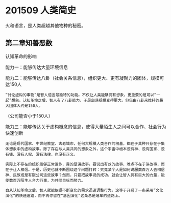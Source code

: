 # 201509 人类简史
火和语言，是人类超越其他物种的秘密。

## 第二章知善恶数

认知革命的影响

能力一：能够传达大量环境信息

能力二：能够传达八卦（社会关系信息），组织更大、更有凝聚力的团体，规模可达150人

	“讨论虚构的事物”是智人语言最独特的功能。不仅让人类能够拥有想象，更重要的是可以“一起”想象。认知革命之后，智人有了八卦能力，于是部落规模变得更大。但借由八卦来维持的最大团体大约是150人。

（公司能否小于150人）

能力三：能够传达关于虚构概念的信息，使得大量陌生人之间可以合作、社会行为快速创新

	无论是现代国家、中世纪教堂、古老城市，任何大规模人类合作的根基，都在于某种只存在于集体想象中的虚构故事。除了存在与人类共同的想象之外，这个宇宙中根本没有神、没有国家、没有钱、没有人权、没有法律，也没有正义。

	实际上不存在的组织能够正常运作，靠的是讲故事。要说出有效的故事，难点不在于讲故事，而在于让人相信。于是，历史也就不断围绕这个问题打转：究竟某个人是如何说服数百万人去相信神、民族或是有限公司这些故事？然而，只要把故事说的成功，就会让智人拥有巨大的力量，能使数百万陌生人合力行事，为共同目标而努力。

	自从认知革命之后，智人就能依据不断变化的需求迅速调整行为。这等于开启了一条采用“文化演化”的快速道路，而不再停留在“基因演化”这条总是堵车的道路上。
	
